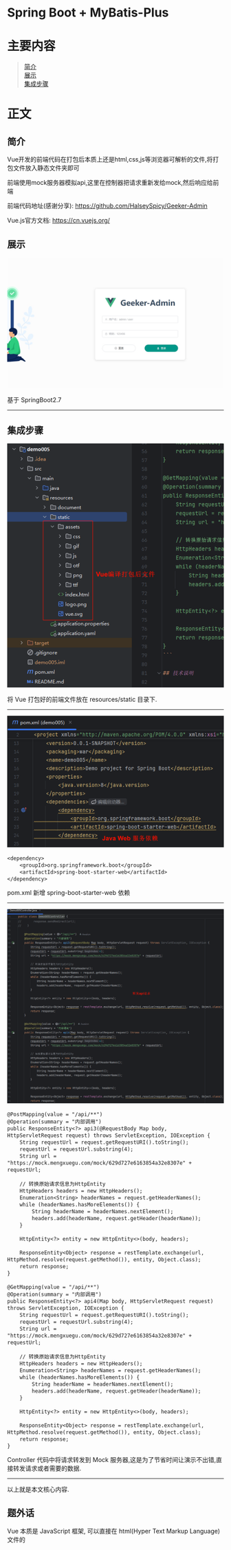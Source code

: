 # Spring Boot + MyBatis-Plus

# 主要内容

> [简介](#简介)  
> [展示](#展示)  
> [集成步骤](#集成步骤)

# 正文

## 简介

Vue开发的前端代码在打包后本质上还是html,css,js等浏览器可解析的文件,将打包文件放入静态文件夹即可

前端使用mock服务器模拟api,这里在控制器把请求重新发给mock,然后响应给前端

前端代码地址(感谢分享): https://github.com/HalseySpicy/Geeker-Admin

Vue.js官方文档: https://cn.vuejs.org/

## 展示

![IntelliJ IDEA](./images/0009_springboot_vue/001.png)

基于 SpringBoot2.7

----

## 集成步骤

![IntelliJ IDEA](./images/0009_springboot_vue/002.png)

将 Vue 打包好的前端文件放在 resources/static 目录下.

----

![IntelliJ IDEA](./images/0009_springboot_vue/003.png)

```
<dependency>
    <groupId>org.springframework.boot</groupId>
    <artifactId>spring-boot-starter-web</artifactId>
</dependency>
```

pom.xml 新增 spring-boot-starter-web 依赖

----

![IntelliJ IDEA](./images/0009_springboot_vue/004.png)

```
@PostMapping(value = "/api/**")
@Operation(summary = "内部调用")
public ResponseEntity<?> api3(@RequestBody Map body, HttpServletRequest request) throws ServletException, IOException {
    String requestUrl = request.getRequestURI().toString();
    requestUrl = requestUrl.substring(4);
    String url = "https://mock.mengxuegu.com/mock/629d727e6163854a32e8307e" + requestUrl;

    // 转换原始请求信息为HttpEntity
    HttpHeaders headers = new HttpHeaders();
    Enumeration<String> headerNames = request.getHeaderNames();
    while (headerNames.hasMoreElements()) {
        String headerName = headerNames.nextElement();
        headers.add(headerName, request.getHeader(headerName));
    }

    HttpEntity<?> entity = new HttpEntity<>(body, headers);

    ResponseEntity<Object> response = restTemplate.exchange(url, HttpMethod.resolve(request.getMethod()), entity, Object.class);
    return response;
}

@GetMapping(value = "/api/**")
@Operation(summary = "内部调用")
public ResponseEntity<?> api4(Map body, HttpServletRequest request) throws ServletException, IOException {
    String requestUrl = request.getRequestURI().toString();
    requestUrl = requestUrl.substring(4);
    String url = "https://mock.mengxuegu.com/mock/629d727e6163854a32e8307e" + requestUrl;

    // 转换原始请求信息为HttpEntity
    HttpHeaders headers = new HttpHeaders();
    Enumeration<String> headerNames = request.getHeaderNames();
    while (headerNames.hasMoreElements()) {
        String headerName = headerNames.nextElement();
        headers.add(headerName, request.getHeader(headerName));
    }

    HttpEntity<?> entity = new HttpEntity<>(body, headers);

    ResponseEntity<Object> response = restTemplate.exchange(url, HttpMethod.resolve(request.getMethod()), entity, Object.class);
    return response;
}
```

Controller 代码中将请求转发到 Mock 服务器,这是为了节省时间让演示不出错,直接转发请求或者需要的数据.

----

以上就是本文核心内容.

## 题外话

Vue 本质是 JavaScript 框架, 可以直接在 html(Hyper Text Markup Language) 文件的 <script> 中运行, 更多的是在 Node.js 上开发, Node.js
是一个基于 Chrome V8 引擎的 JavaScript 运行环境.

[Github 源码](https://github.com/Awaion/tools/tree/master/demo005)

[返回顶部](#主要内容)

